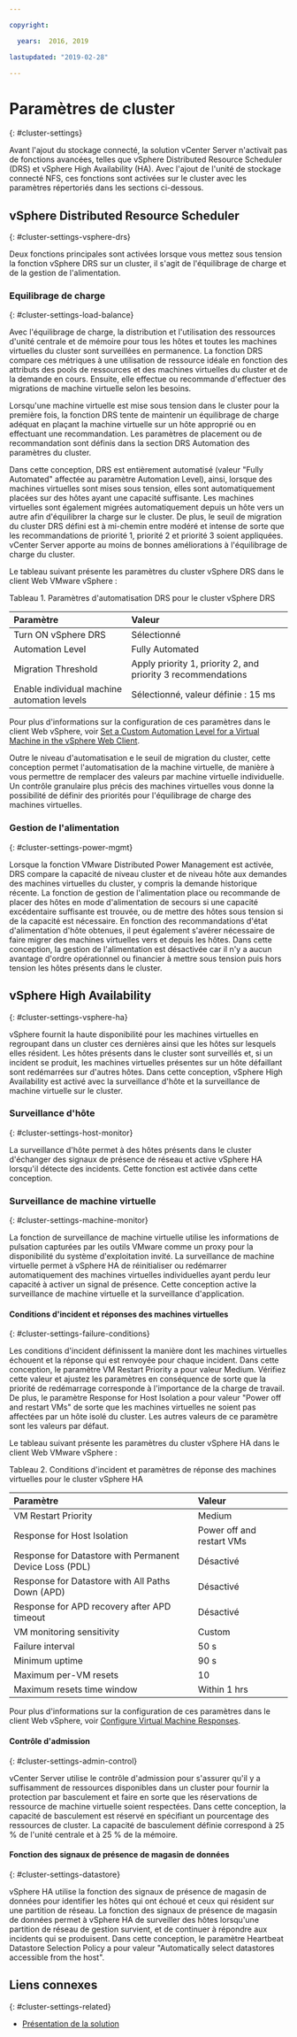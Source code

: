```yaml
---

copyright:

  years:  2016, 2019

lastupdated: "2019-02-28"

---
```


# Paramètres de cluster
{: #cluster-settings}

Avant l'ajout du stockage connecté, la solution vCenter Server n'activait pas de fonctions avancées, telles que vSphere Distributed Resource Scheduler (DRS) et vSphere High Availability (HA). Avec l'ajout de l'unité de stockage connecté NFS, ces fonctions sont activées sur le cluster avec les paramètres répertoriés dans les sections ci-dessous.

## vSphere Distributed Resource Scheduler
{: #cluster-settings-vsphere-drs}

Deux fonctions principales sont activées lorsque vous mettez sous tension la fonction vSphere DRS sur un cluster, il s'agit de l'équilibrage de charge et de la gestion de l'alimentation.

### Equilibrage de charge
{: #cluster-settings-load-balance}

Avec l'équilibrage de charge, la distribution et l'utilisation des ressources d'unité centrale et de mémoire pour tous les hôtes et toutes les machines virtuelles du cluster sont surveillées en permanence. La fonction DRS compare ces métriques à une utilisation de ressource idéale en fonction des attributs des pools de ressources et des machines virtuelles du cluster et de la demande en cours. Ensuite, elle effectue ou recommande d'effectuer des migrations de machine virtuelle selon les besoins.

Lorsqu'une machine virtuelle est mise sous tension dans le cluster pour la première fois, la fonction DRS tente de maintenir un équilibrage de charge adéquat en plaçant la machine virtuelle sur un hôte approprié ou en effectuant une recommandation. Les paramètres de placement ou de recommandation sont définis dans la section DRS Automation des paramètres du cluster.

Dans cette conception, DRS est entièrement automatisé (valeur "Fully Automated" affectée au paramètre Automation Level), ainsi, lorsque des machines virtuelles sont mises sous tension, elles sont automatiquement placées sur des hôtes ayant une capacité suffisante. Les machines virtuelles sont également migrées automatiquement depuis un hôte vers un autre afin d'équilibrer la charge sur le cluster. De plus, le seuil de migration du cluster DRS défini est à mi-chemin entre modéré et intense de sorte que les recommandations de priorité 1, priorité 2 et priorité 3 soient appliquées. vCenter Server apporte au moins de bonnes améliorations à l'équilibrage de charge du cluster.

Le tableau suivant présente les paramètres du cluster vSphere DRS dans le client Web VMware vSphere :

Tableau 1. Paramètres d'automatisation DRS pour le cluster vSphere DRS

| Paramètre             | Valeur  |
|:------------------- |:------ |
| Turn ON vSphere DRS | Sélectionné |
| Automation Level | Fully Automated |
| Migration Threshold | Apply priority 1, priority 2, and priority 3 recommendations |
| Enable individual machine automation levels | Sélectionné, valeur définie : 15 ms |

Pour plus d'informations sur la configuration de ces paramètres dans le client Web vSphere, voir [Set a Custom Automation Level for a Virtual Machine in the vSphere Web Client](https://docs.vmware.com/en/VMware-vSphere/5.5/com.vmware.vsphere.resmgmt.doc/GUID-C21C0609-923B-46FB-920C-887F00DBCAB9.html).

Outre le niveau d'automatisation e le seuil de migration du cluster, cette conception permet l'automatisation de la machine virtuelle, de manière à vous permettre de remplacer des valeurs par machine virtuelle individuelle. Un contrôle granulaire plus précis des machines virtuelles vous donne la possibilité de définir des priorités pour l'équilibrage de charge des machines virtuelles.

### Gestion de l'alimentation
{: #cluster-settings-power-mgmt}

Lorsque la fonction VMware Distributed Power Management est activée, DRS compare la capacité de niveau cluster et de niveau hôte aux demandes des machines virtuelles du cluster, y compris la demande historique récente. La fonction de gestion de l'alimentation place ou recommande de placer des hôtes en mode d'alimentation de secours si une capacité excédentaire suffisante est trouvée, ou de mettre des hôtes sous tension si de la capacité est nécessaire. En fonction des recommandations d'état d'alimentation d'hôte obtenues, il peut également s'avérer nécessaire de faire migrer des machines virtuelles vers et depuis les hôtes.
Dans cette conception, la gestion de l'alimentation est désactivée car il n'y a aucun avantage d'ordre opérationnel ou financier à mettre sous tension puis hors tension les hôtes présents dans le cluster.

## vSphere High Availability
{: #cluster-settings-vsphere-ha}

vSphere fournit la haute disponibilité pour les machines virtuelles en regroupant dans un cluster ces dernières ainsi que les hôtes sur lesquels elles résident. Les hôtes présents dans le cluster sont surveillés et, si un incident se produit, les machines virtuelles présentes sur un hôte défaillant sont redémarrées sur d'autres hôtes.
Dans cette conception, vSphere High Availability est activé avec la surveillance d'hôte et la surveillance de machine virtuelle sur le cluster.

### Surveillance d'hôte
{: #cluster-settings-host-monitor}

La surveillance d'hôte permet à des hôtes présents dans le cluster d'échanger des signaux de présence de réseau et active vSphere HA lorsqu'il détecte des incidents. Cette fonction est activée dans cette conception.

### Surveillance de machine virtuelle
{: #cluster-settings-machine-monitor}

La fonction de surveillance de machine virtuelle utilise les informations de pulsation capturées par les outils VMware comme un proxy pour la disponibilité du système d'exploitation invité. La surveillance de machine virtuelle permet à vSphere HA de réinitialiser ou redémarrer automatiquement des machines virtuelles individuelles ayant perdu leur capacité à activer un signal de présence. Cette conception active la surveillance de machine virtuelle et la surveillance d'application.

#### Conditions d'incident et réponses des machines virtuelles
{: #cluster-settings-failure-conditions}

Les conditions d'incident définissent la manière dont les machines virtuelles échouent et la réponse qui est renvoyée pour chaque incident. Dans cette conception, le paramètre VM Restart Priority a pour valeur Medium. Vérifiez cette valeur et ajustez les paramètres en conséquence de sorte que la priorité de redémarrage corresponde à l'importance de la charge de travail. De plus, le paramètre Response for Host Isolation a pour valeur "Power off and restart VMs" de sorte que les machines virtuelles ne soient pas affectées par un hôte isolé du cluster. Les autres valeurs de ce paramètre sont les valeurs par défaut.

Le tableau suivant présente les paramètres du cluster vSphere HA dans le client Web VMware vSphere :

Tableau 2. Conditions d'incident et paramètres de réponse des machines virtuelles pour le cluster vSphere HA

| Paramètre             | Valeur  |
|:------------------- |:------ |
| VM Restart Priority | Medium |
| Response for Host Isolation | Power off and restart VMs |
| Response for Datastore with Permanent Device Loss (PDL) | Désactivé |
| Response for Datastore with All Paths Down (APD) | Désactivé |
| Response for APD recovery after APD timeout | Désactivé |
| VM monitoring sensitivity | Custom |
| Failure interval | 50 s |
| Minimum uptime | 90 s |
| Maximum per-VM resets | 10 |
| Maximum resets time window | Within 1 hrs |

Pour plus d'informations sur la configuration de ces paramètres dans le client Web vSphere, voir [Configure Virtual Machine Responses](https://docs.vmware.com/en/VMware-vSphere/6.0/com.vmware.vsphere.avail.doc/GUID-3DAED2B1-55B8-4877-BD0F-BC57C10A516C.html).

#### Contrôle d'admission
{: #cluster-settings-admin-control}

vCenter Server utilise le contrôle d'admission pour s'assurer qu'il y a suffisamment de ressources disponibles dans un cluster pour fournir la protection par basculement et faire en sorte que les réservations de ressource de machine virtuelle soient respectées. Dans cette conception, la capacité de basculement est réservé en spécifiant un pourcentage des ressources de cluster. La capacité de basculement définie correspond à 25 % de l'unité centrale et à 25 % de la mémoire.

#### Fonction des signaux de présence de magasin de données
{: #cluster-settings-datastore}

vSphere HA utilise la fonction des signaux de présence de magasin de données pour identifier les hôtes qui ont échoué et ceux qui résident sur une partition de réseau. La fonction des signaux de présence de magasin de données permet à vSphere HA de surveiller des hôtes lorsqu'une partition de réseau de gestion survient, et de continuer à répondre aux incidents qui se produisent. Dans cette conception, le paramètre Heartbeat Datastore Selection Policy a pour valeur "Automatically select datastores accessible from the host".

## Liens connexes
{: #cluster-settings-related}

* [Présentation de la solution](/docs/services/vmwaresolutions/archiref/solution?topic=vmware-solutions-solution_overview)
